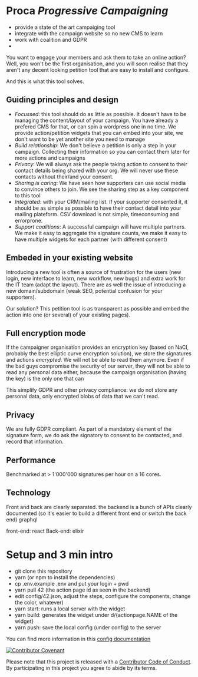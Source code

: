 # Proca *Progressive Campaigning* 

- provide a state of the art campaiging tool
- integrate with the campaign website so no new CMS to learn
- work with coalition and GDPR
- 
You want to engage your members and ask them to take an online action? Well, you won't be the first organisation, and you will soon realise that they aren't any decent looking petition tool that are easy to install and configure.

And this is what this tool solves.

## Guiding principles and design
- *Focussed*: this tool should do as little as possible. It doesn't have to be managing the content/layout of your campaign. You have already a prefered CMS for that, or can spin a wordpress one in no time. We provide action/petition widgets that you can embed into your site, we don't want to be yet another site you need to manage
- *Build relationship*: We don't believe a petition is only a step in your campaign. Collecting their information so you can contact them later for more actions and campaigns
- *Privacy*: We will always ask the people taking action to consent to their contact details being shared with your org. We will never use these contacts without their/and your consent.
- *Sharing is caring*: We have seen how supporters can use social media to convince others to join. We see the sharing step as a key component to this tool
- *Integrated*: with your CRM/mailing list. If your supporter consented it, it should be as simple as possible to have their contact detail into your mailing plateform. CSV download is not simple, timeconsuming and errorprone.
- *Support coalitions*: A successful campaign will have multiple partners. We make it easy to aggregate the signature counts, we make it easy to have multiple widgets for each partner (with different consent)


## Embeded in your existing website

Introducing a new tool is often a source of frustration for the users (new login, new interface to learn, new workflow, new bugs) and extra work for the IT team (adapt the layout). 
There are as well the issue of introducing a new domain/subdomain (weak SEO, potential confusion for your supporters).

Our solution? This petition tool is as transparent as possible and embed the action into one (or several) of your existing pages).

## Full encryption mode
If the campaigner organisation provides an encryption key (based on NaCl, probably the best elliptic curve encryption solution), we store the signatures and actions *encrypted*. We will not be able to read them anymore. Even if the bad guys compromise the security of our server, they will not be able to read any personal data either, because the campaign organisation (having the key) is the only one that can

This simplify GDPR and other privacy compliance: we do not store any personal data, only encrypted blobs of data that we can't read.

## Privacy
We are fully GDPR compliant. As part of a mandatory element of the signature form, we do ask the signatory to consent to be contacted, and record that information.


## Performance

Benchmarked at > 1'000'000 signatures per hour on a 16 cores.

## Technology
Front and back are clearly separated. the backend is a bunch of APIs clearly documented (so it's easier to build a different front end or switch the back end)
graphql

front-end: react
Back-end: elixir

# Setup and 3 min intro

- git clone this repository
- yarn (or npm to install the dependencies)
- cp .env.example .env and put your login + pwd
- yarn pull 42  (the action page id as seen in the backend)
- edit config/42.json, adjust the steps, configure the components, change the color, whatever)
- yarn start: runs a local server with the widget
- yarn build: generates the widget under d/{actionpage.NAME of the widget}
- yarn push: save the local config (under config) to the server

You can find more information in this [config documentation](./docs/config.md)

[![Contributor Covenant](https://img.shields.io/badge/Contributor%20Covenant-v2.0%20adopted-ff69b4.svg)](code_of_conduct.md) 

Please note that this project is released with a [Contributor Code of Conduct](code_of_conduct.md). By participating in this project you agree to abide by its terms.


